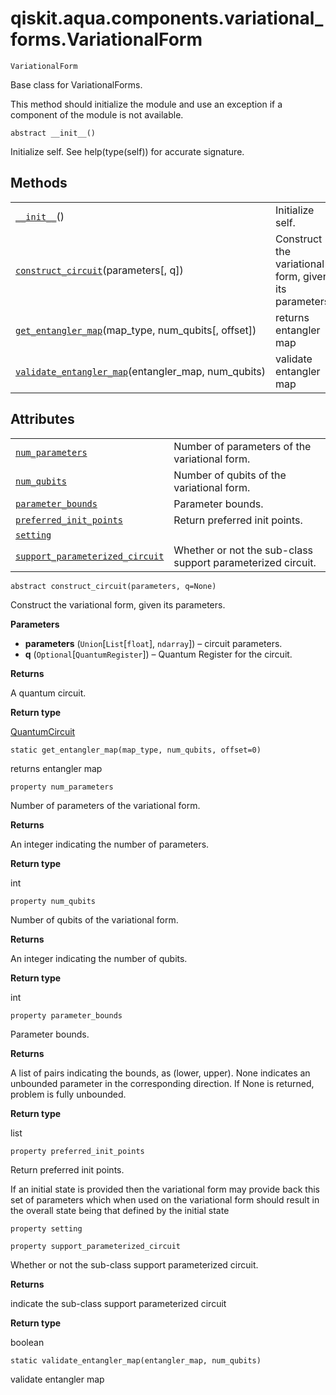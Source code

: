 # qiskit.aqua.components.variational\_forms.VariationalForm

<span id="undefined" />

`VariationalForm`

Base class for VariationalForms.

This method should initialize the module and use an exception if a component of the module is not available.

<span id="undefined" />

`abstract __init__()`

Initialize self. See help(type(self)) for accurate signature.

## Methods

|                                                                                                                                                                                                                             |                                                       |
| --------------------------------------------------------------------------------------------------------------------------------------------------------------------------------------------------------------------------- | ----------------------------------------------------- |
| [`__init__`](#qiskit.aqua.components.variational_forms.VariationalForm.__init__ "qiskit.aqua.components.variational_forms.VariationalForm.__init__")()                                                                      | Initialize self.                                      |
| [`construct_circuit`](#qiskit.aqua.components.variational_forms.VariationalForm.construct_circuit "qiskit.aqua.components.variational_forms.VariationalForm.construct_circuit")(parameters\[, q])                           | Construct the variational form, given its parameters. |
| [`get_entangler_map`](#qiskit.aqua.components.variational_forms.VariationalForm.get_entangler_map "qiskit.aqua.components.variational_forms.VariationalForm.get_entangler_map")(map\_type, num\_qubits\[, offset])          | returns entangler map                                 |
| [`validate_entangler_map`](#qiskit.aqua.components.variational_forms.VariationalForm.validate_entangler_map "qiskit.aqua.components.variational_forms.VariationalForm.validate_entangler_map")(entangler\_map, num\_qubits) | validate entangler map                                |

## Attributes

|                                                                                                                                                                                                                     |                                                             |
| ------------------------------------------------------------------------------------------------------------------------------------------------------------------------------------------------------------------- | ----------------------------------------------------------- |
| [`num_parameters`](#qiskit.aqua.components.variational_forms.VariationalForm.num_parameters "qiskit.aqua.components.variational_forms.VariationalForm.num_parameters")                                              | Number of parameters of the variational form.               |
| [`num_qubits`](#qiskit.aqua.components.variational_forms.VariationalForm.num_qubits "qiskit.aqua.components.variational_forms.VariationalForm.num_qubits")                                                          | Number of qubits of the variational form.                   |
| [`parameter_bounds`](#qiskit.aqua.components.variational_forms.VariationalForm.parameter_bounds "qiskit.aqua.components.variational_forms.VariationalForm.parameter_bounds")                                        | Parameter bounds.                                           |
| [`preferred_init_points`](#qiskit.aqua.components.variational_forms.VariationalForm.preferred_init_points "qiskit.aqua.components.variational_forms.VariationalForm.preferred_init_points")                         | Return preferred init points.                               |
| [`setting`](#qiskit.aqua.components.variational_forms.VariationalForm.setting "qiskit.aqua.components.variational_forms.VariationalForm.setting")                                                                   |                                                             |
| [`support_parameterized_circuit`](#qiskit.aqua.components.variational_forms.VariationalForm.support_parameterized_circuit "qiskit.aqua.components.variational_forms.VariationalForm.support_parameterized_circuit") | Whether or not the sub-class support parameterized circuit. |

<span id="undefined" />

`abstract construct_circuit(parameters, q=None)`

Construct the variational form, given its parameters.

**Parameters**

*   **parameters** (`Union`\[`List`\[`float`], `ndarray`]) – circuit parameters.
*   **q** (`Optional`\[`QuantumRegister`]) – Quantum Register for the circuit.

**Returns**

A quantum circuit.

**Return type**

[QuantumCircuit](qiskit.circuit.QuantumCircuit#qiskit.circuit.QuantumCircuit "qiskit.circuit.QuantumCircuit")

<span id="undefined" />

`static get_entangler_map(map_type, num_qubits, offset=0)`

returns entangler map

<span id="undefined" />

`property num_parameters`

Number of parameters of the variational form.

**Returns**

An integer indicating the number of parameters.

**Return type**

int

<span id="undefined" />

`property num_qubits`

Number of qubits of the variational form.

**Returns**

An integer indicating the number of qubits.

**Return type**

int

<span id="undefined" />

`property parameter_bounds`

Parameter bounds.

**Returns**

A list of pairs indicating the bounds, as (lower, upper). None indicates an unbounded parameter in the corresponding direction. If None is returned, problem is fully unbounded.

**Return type**

list

<span id="undefined" />

`property preferred_init_points`

Return preferred init points.

If an initial state is provided then the variational form may provide back this set of parameters which when used on the variational form should result in the overall state being that defined by the initial state

<span id="undefined" />

`property setting`

<span id="undefined" />

`property support_parameterized_circuit`

Whether or not the sub-class support parameterized circuit.

**Returns**

indicate the sub-class support parameterized circuit

**Return type**

boolean

<span id="undefined" />

`static validate_entangler_map(entangler_map, num_qubits)`

validate entangler map
